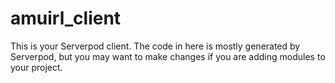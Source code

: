 # amuirl_client

This is your Serverpod client. The code in here is mostly generated by
Serverpod, but you may want to make changes if you are adding modules to your
project.

